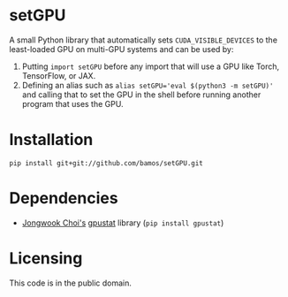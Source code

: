 # setGPU

A small Python library that automatically sets `CUDA_VISIBLE_DEVICES`
to the least-loaded GPU on multi-GPU systems and can be used by:

1. Putting `import setGPU` before any import
   that will use a GPU like Torch, TensorFlow, or JAX.
2. Defining an alias such as
   `alias setGPU='eval $(python3 -m setGPU)'`
   and calling that to set the GPU in the shell before running
   another program that uses the GPU.

# Installation

```
pip install git+git://github.com/bamos/setGPU.git
```

# Dependencies

+ [Jongwook Choi's](https://wook.kr) [gpustat](https://github.com/wookayin/gpustat) library (`pip install gpustat`)

# Licensing

This code is in the public domain.
